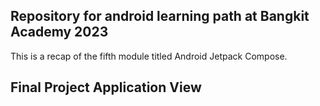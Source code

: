 ## Repository for android learning path at Bangkit Academy 2023

This is a recap of the fifth module titled Android Jetpack Compose.

## Final Project Application View
